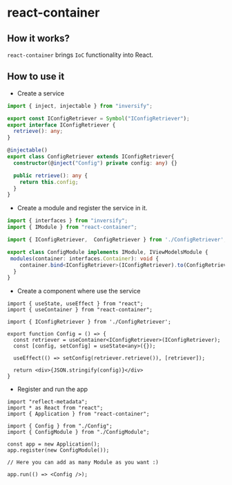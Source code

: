 # react-container

## How it works? 
`react-container` brings `IoC` functionality into React.

## How to use it

- Create a service 
```typescript
import { inject, injectable } from "inversify";

export const IConfigRetriever = Symbol("IConfigRetriever");
export interface IConfigRetriever {
  retrieve(): any;
}

@injectable()
export class ConfigRetriever extends IConfigRetriever{
  constructor(@inject("Config") private config: any) {}

  public retrieve(): any {
    return this.config;
  }
}
```

- Create a module and register the service in it.
```typescript
import { interfaces } from "inversify";
import { IModule } from "react-container";

import { IConfigRetriever,  ConfigRetriever } from './ConfigRetriever';

export class ConfigModule implements IModule, IViewModelsModule {
 modules(container: interfaces.Container): void { 
    container.bind<IConfigRetriever>(IConfigRetriever).to(ConfigRetriever);
  }
}
```


- Create a component where use the service
```tsx
import { useState, useEffect } from "react";
import { useContainer } from "react-container";

import { IConfigRetriever } from './ConfigRetriever';

export function Config = () => {
  const retriever = useContainer<IConfigRetriever>(IConfigRetriever);
  const [config, setConfig] = useState<any>({});

  useEffect(() => setConfig(retriever.retrieve()), [retriever]);

  return <div>{JSON.stringify(config)}</div>
}
```

- Register and run the app
```tsx
import "reflect-metadata";
import * as React from "react";
import { Application } from "react-container";

import { Config } from "./Config";
import { ConfigModule } from "./ConfigModule";

const app = new Application();
app.register(new ConfigModule());

// Here you can add as many Module as you want :)

app.run(() => <Config />);
```